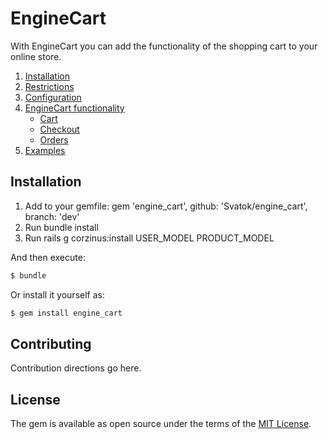 # EngineCart
With EngineCart you can add the functionality of the shopping cart to your online store.

1. [Installation](#installation)
2. [Restrictions](#restrictions)
2. [Configuration](#configuration)
3. [EngineCart functionality](#engine_cart-functionality)
    - [Cart](#cart)
    - [Checkout](#checkout)
    - [Orders](#orders)
4. [Examples](#examples)

## Installation
1. Add to your gemfile: gem 'engine_cart', github: 'Svatok/engine_cart', branch: 'dev'
2. Run bundle install
3. Run rails g corzinus:install USER_MODEL PRODUCT_MODEL

And then execute:
```bash
$ bundle
```

Or install it yourself as:
```bash
$ gem install engine_cart
```

## Contributing
Contribution directions go here.

## License
The gem is available as open source under the terms of the [MIT License](http://opensource.org/licenses/MIT).
